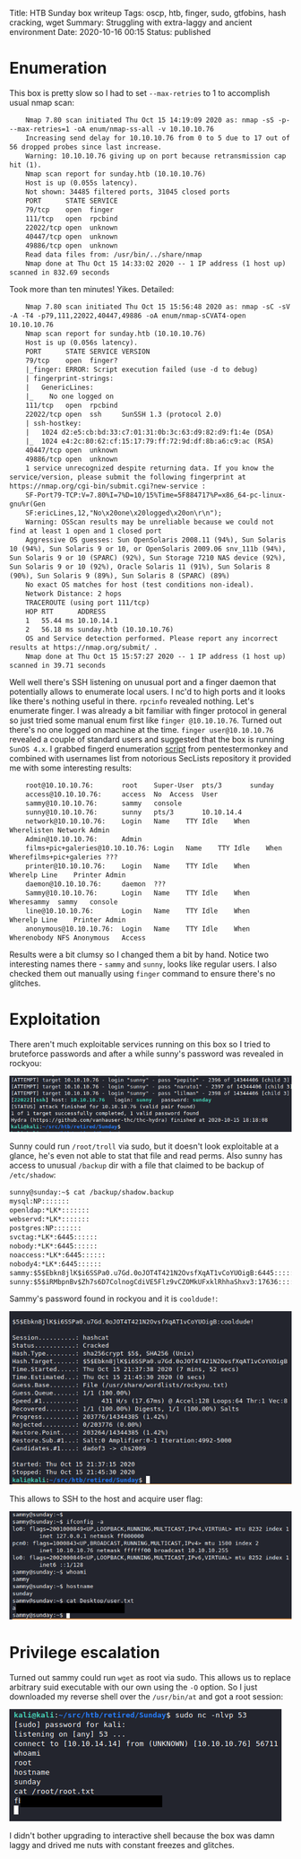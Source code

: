 Title: HTB Sunday box writeup
Tags: oscp, htb, finger, sudo, gtfobins, hash cracking, wget
Summary: Struggling with extra-laggy and ancient environment
Date: 2020-10-16 00:15
Status: published

# Enumeration
This box is pretty slow so I had to set `--max-retries` to 1 to accomplish usual
nmap scan:
```text
    Nmap 7.80 scan initiated Thu Oct 15 14:19:09 2020 as: nmap -sS -p- --max-retries=1 -oA enum/nmap-ss-all -v 10.10.10.76
    Increasing send delay for 10.10.10.76 from 0 to 5 due to 17 out of 56 dropped probes since last increase.
    Warning: 10.10.10.76 giving up on port because retransmission cap hit (1).
    Nmap scan report for sunday.htb (10.10.10.76)
    Host is up (0.055s latency).
    Not shown: 34485 filtered ports, 31045 closed ports
    PORT      STATE SERVICE
    79/tcp    open  finger
    111/tcp   open  rpcbind
    22022/tcp open  unknown
    40447/tcp open  unknown
    49886/tcp open  unknown
    Read data files from: /usr/bin/../share/nmap
    Nmap done at Thu Oct 15 14:33:02 2020 -- 1 IP address (1 host up) scanned in 832.69 seconds
```
Took more than ten minutes! Yikes. Detailed:
```text
    Nmap 7.80 scan initiated Thu Oct 15 15:56:48 2020 as: nmap -sC -sV -A -T4 -p79,111,22022,40447,49886 -oA enum/nmap-sCVAT4-open 10.10.10.76
    Nmap scan report for sunday.htb (10.10.10.76)
    Host is up (0.056s latency).
    PORT      STATE SERVICE VERSION
    79/tcp    open  finger?
    |_finger: ERROR: Script execution failed (use -d to debug)
    | fingerprint-strings: 
    |   GenericLines: 
    |_    No one logged on
    111/tcp   open  rpcbind
    22022/tcp open  ssh     SunSSH 1.3 (protocol 2.0)
    | ssh-hostkey: 
    |   1024 d2:e5:cb:bd:33:c7:01:31:0b:3c:63:d9:82:d9:f1:4e (DSA)
    |_  1024 e4:2c:80:62:cf:15:17:79:ff:72:9d:df:8b:a6:c9:ac (RSA)
    40447/tcp open  unknown
    49886/tcp open  unknown
    1 service unrecognized despite returning data. If you know the service/version, please submit the following fingerprint at https://nmap.org/cgi-bin/submit.cgi?new-service :
    SF-Port79-TCP:V=7.80%I=7%D=10/15%Time=5F884717%P=x86_64-pc-linux-gnu%r(Gen
    SF:ericLines,12,"No\x20one\x20logged\x20on\r\n");
    Warning: OSScan results may be unreliable because we could not find at least 1 open and 1 closed port
    Aggressive OS guesses: Sun OpenSolaris 2008.11 (94%), Sun Solaris 10 (94%), Sun Solaris 9 or 10, or OpenSolaris 2009.06 snv_111b (94%), Sun Solaris 9 or 10 (SPARC) (92%), Sun Storage 7210 NAS device (92%), Sun Solaris 9 or 10 (92%), Oracle Solaris 11 (91%), Sun Solaris 8 (90%), Sun Solaris 9 (89%), Sun Solaris 8 (SPARC) (89%)
    No exact OS matches for host (test conditions non-ideal).
    Network Distance: 2 hops
    TRACEROUTE (using port 111/tcp)
    HOP RTT      ADDRESS
    1   55.44 ms 10.10.14.1
    2   56.18 ms sunday.htb (10.10.10.76)
    OS and Service detection performed. Please report any incorrect results at https://nmap.org/submit/ .
    Nmap done at Thu Oct 15 15:57:27 2020 -- 1 IP address (1 host up) scanned in 39.71 seconds
```
Well well there's SSH listening on unusual port and a finger daemon that
potentially allows to enumerate local users. I nc'd to high ports and it looks
like there's nothing useful in there. `rpcinfo` revealed nothing. Let's
enumerate finger. I was already a bit familiar with finger protocol in general
so just tried some manual enum first like `finger @10.10.10.76`. Turned out
there's no one logged on machine at the time. `finger user@10.10.10.76`
revealed a couple of standard users and suggested that the box is running 
`SunOS 4.x`. I grabbed fingerd enumeration
[script](https://github.com/pentestmonkey/finger-user-enum) from pentestermonkey
and combined with usernames list from notorious SecLists repository it provided
me with some interesting results:
```text
    root@10.10.10.76:	    root	Super-User	pts/3		sunday	
    access@10.10.10.76:	    access	No	Access	User	
    sammy@10.10.10.76:	    sammy	console	
    sunny@10.10.10.76:	    sunny	pts/3		10.10.14.4	
    network@10.10.10.76:	Login	Name	TTY	Idle	When	Wherelisten	Network	Admin	
    Admin@10.10.10.76:	    Admin
    films+pic+galeries@10.10.10.76:	Login	Name	TTY	Idle	When	Wherefilms+pic+galeries	???
    printer@10.10.10.76:	Login	Name	TTY	Idle	When	Wherelp	Line	Printer	Admin	
    daemon@10.10.10.76:	    daemon	???	
    Sammy@10.10.10.76:	    Login	Name	TTY	Idle	When	Wheresammy	sammy	console	
    line@10.10.10.76:	    Login	Name	TTY	Idle	When	Wherelp	Line	Printer	Admin	
    anonymous@10.10.10.76:	Login	Name	TTY	Idle	When	Wherenobody	NFS	Anonymous	Access	
```
Results were a bit clumsy so I changed them a bit by hand. Notice two
interesting names there - `sammy` and `sunny`, looks like regular users. I also
checked them out manually using `finger` command to ensure there's no glitches.

# Exploitation
There aren't much exploitable services running on this box so I tried to
bruteforce passwords and after a while sunny's password was revealed in rockyou:

![sunny pwd](/cstatic/htb-sunday/sunny-password.png)

Sunny could run `/root/troll` via sudo, but it doesn't look exploitable at a
glance, he's even not able to stat that file and read perms. 
Also sunny has access to unusual `/backup` dir with a file that claimed to be
backup of `/etc/shadow`:
```text
sunny@sunday:~$ cat /backup/shadow.backup
mysql:NP:::::::
openldap:*LK*:::::::
webservd:*LK*:::::::
postgres:NP:::::::
svctag:*LK*:6445::::::
nobody:*LK*:6445::::::
noaccess:*LK*:6445::::::
nobody4:*LK*:6445::::::
sammy:$5$Ebkn8jlK$i6SSPa0.u7Gd.0oJOT4T421N2OvsfXqAT1vCoYUOigB:6445::::::
sunny:$5$iRMbpnBv$Zh7s6D7ColnogCdiVE5Flz9vCZOMkUFxklRhhaShxv3:17636::::::
```
Sammy's password found in rockyou and it is `cooldude!`:

![sammy pwd](/cstatic/htb-sunday/sammy-cracked.png)

This allows to SSH to the host and acquire user flag:

![sammy shell](/cstatic/htb-sunday/user-shell.png)

# Privilege escalation
Turned out sammy could run `wget` as root via sudo. This allows us to replace
arbitrary suid executable with our own using the `-O` option. So I just
downloaded my reverse shell over the `/usr/bin/at` and got a root session:

![root shell](/cstatic/htb-sunday/root-shell.png)

I didn't bother upgrading to interactive shell because the box was damn laggy 
and drived me nuts with constant freezes and glitches.
